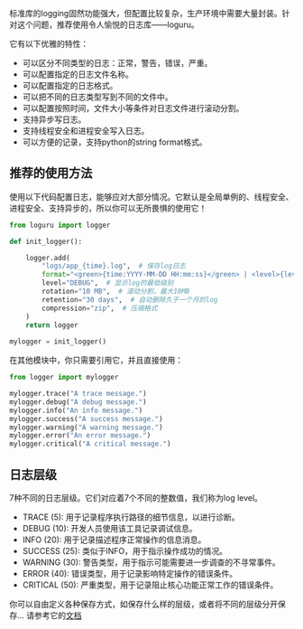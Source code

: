 标准库的logging固然功能强大，但配置比较复杂，生产环境中需要大量封装。针对这个问题，推荐使用令人愉悦的日志库——loguru。

它有以下优雅的特性：

- 可以区分不同类型的日志：正常，警告，错误，严重。
- 可以配置指定的日志文件名称。
- 可以配置指定的日志格式。
- 可以把不同的日志类型写到不同的文件中。
- 可以配置按照时间，文件大小等条件对日志文件进行滚动分割。
- 支持异步写日志。
- 支持线程安全和进程安全写入日志。
- 可以方便的记录，支持python的string format格式。

## 推荐的使用方法
使用以下代码配置日志，能够应对大部分情况。它默认是全局单例的、线程安全、进程安全、支持异步的，所以你可以无所畏惧的使用它！

```python
from loguru import logger

def init_logger():

    logger.add(
        "logs/app_{time}.log",  # 保存log日志
        format="<green>{time:YYYY-MM-DD HH:mm:ss}</green> | <level>{level: <8}</level> | <level>{message}</level>",  # 定义log格式
        level="DEBUG",  # 显示log的最低级别
        rotation="10 MB",  # 滚动分割，最大10MB
        retention="30 days",  # 自动删除久于一个月的log
        compression="zip",  # 压缩格式
    )
    return logger
    
mylogger = init_logger()
```

在其他模块中，你只需要引用它，并且直接使用：

```python
from logger import mylogger

mylogger.trace("A trace message.")
mylogger.debug("A debug message.")
mylogger.info("An info message.")
mylogger.success("A success message.")
mylogger.warning("A warning message.")
mylogger.error("An error message.")
mylogger.critical("A critical message.")
```

## 日志层级

7种不同的日志层级。它们对应着7个不同的整数值，我们称为log level。

- TRACE (5): 用于记录程序执行路径的细节信息，以进行诊断。
- DEBUG (10): 开发人员使用该工具记录调试信息。
- INFO (20): 用于记录描述程序正常操作的信息消息。
- SUCCESS (25): 类似于INFO，用于指示操作成功的情况。
- WARNING (30): 警告类型，用于指示可能需要进一步调查的不寻常事件。
- ERROR (40): 错误类型，用于记录影响特定操作的错误条件。
- CRITICAL (50): 严重类型，用于记录阻止核心功能正常工作的错误条件。

你可以自由定义各种保存方式，如保存什么样的层级，或者将不同的层级分开保存... 请参考它的[文档](https://loguru.readthedocs.io/en/stable/overview.html)